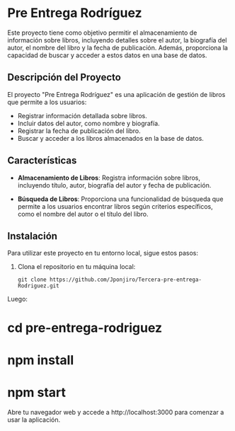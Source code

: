 # Pre Entrega Rodríguez

Este proyecto tiene como objetivo permitir el almacenamiento de información sobre libros, incluyendo detalles sobre el autor, la biografía del autor, el nombre del libro y la fecha de publicación. Además, proporciona la capacidad de buscar y acceder a estos datos en una base de datos.

## Descripción del Proyecto

El proyecto "Pre Entrega Rodríguez" es una aplicación de gestión de libros que permite a los usuarios:

- Registrar información detallada sobre libros.
- Incluir datos del autor, como nombre y biografía.
- Registrar la fecha de publicación del libro.
- Buscar y acceder a los libros almacenados en la base de datos.

## Características

- **Almacenamiento de Libros**: Registra información sobre libros, incluyendo título, autor, biografía del autor y fecha de publicación.

- **Búsqueda de Libros**: Proporciona una funcionalidad de búsqueda que permite a los usuarios encontrar libros según criterios específicos, como el nombre del autor o el título del libro.

## Instalación

Para utilizar este proyecto en tu entorno local, sigue estos pasos:

1. Clona el repositorio en tu máquina local:

   ```shell
   git clone https://github.com/Jponjiro/Tercera-pre-entrega-Rodriguez.git

Luego:

# cd pre-entrega-rodriguez
# npm install
# npm start

Abre tu navegador web y accede a http://localhost:3000 para comenzar a usar la aplicación.

